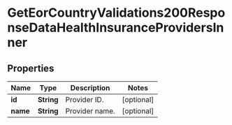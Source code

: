 

# GetEorCountryValidations200ResponseDataHealthInsuranceProvidersInner


## Properties

| Name | Type | Description | Notes |
|------------ | ------------- | ------------- | -------------|
|**id** | **String** | Provider ID. |  [optional] |
|**name** | **String** | Provider name. |  [optional] |




